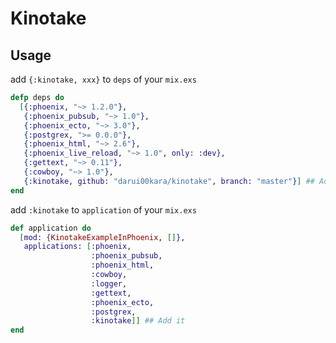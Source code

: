 # Kinotake

## Usage

add `{:kinotake, xxx}` to `deps` of your `mix.exs`

```elixir
defp deps do
  [{:phoenix, "~> 1.2.0"},
   {:phoenix_pubsub, "~> 1.0"},
   {:phoenix_ecto, "~> 3.0"},
   {:postgrex, ">= 0.0.0"},
   {:phoenix_html, "~> 2.6"},
   {:phoenix_live_reload, "~> 1.0", only: :dev},
   {:gettext, "~> 0.11"},
   {:cowboy, "~> 1.0"},
   {:kinotake, github: "darui00kara/kinotake", branch: "master"}] ## Add it
end
```

add `:kinotake` to `application` of your `mix.exs`

```elixir
def application do
  [mod: {KinotakeExampleInPhoenix, []},
   applications: [:phoenix,
                  :phoenix_pubsub,
                  :phoenix_html,
                  :cowboy,
                  :logger,
                  :gettext,
                  :phoenix_ecto,
                  :postgrex,
                  :kinotake]] ## Add it
end
```